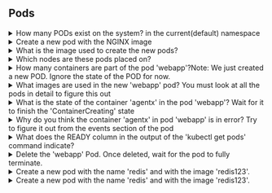 ## Pods

<details><summary>How many PODs exist on the system? in the current(default) namespace</summary>

```yaml
kubectl get pods
```

</details>

<details><summary>Create a new pod with the NGINX image</summary>

```yaml
kubectl run myapp-nginx --image=nginx
```
- Deploys docker container by creating a pod
</details>

<details><summary>What is the image used to create the new pods?</summary>

```yaml
kubectl describe pods | grep image
```

</details>

<details><summary>Which nodes are these pods placed on?</summary>

```yaml
kubectl describe pods | grep Node:
  or
kubectl describe pods -o wide
```

</details>

<details><summary>How many containers are part of the pod 'webapp'?Note: We just created a new POD. Ignore the state of the POD for now.</summary>

```yaml
kubectl describe pod webapp
```

</details>


<details><summary>What images are used in the new 'webapp' pod? You must look at all the pods in detail to figure this out</summary>

```yaml
kubectl describe pod webapp
```

</details>

<details><summary>What is the state of the container 'agentx' in the pod 'webapp'? Wait for it to finish the 'ContainerCreating' state</summary>

```yaml
kubectl describe pod webapp
```

</details>

<details><summary>Why do you think the container 'agentx' in pod 'webapp' is in error? Try to figure it out from the events section of the pod</summary>

```yaml
Image does not exist on docker
```

</details>

<details><summary>What does the READY column in the output of the 'kubectl get pods' command indicate?</summary>

```yaml
Running containers in a pod / Total containers in a pod
```

</details>

<details><summary>Delete the 'webapp' Pod. Once deleted, wait for the pod to fully terminate.</summary>

```yaml
kubectl delete pod webapp
```

</details>

<details><summary>Create a new pod with the name 'redis' and with the image 'redis123'.</summary>

```yaml
kubectl run redis --image=redis123 --dry-run=client -o yaml > pods.yaml # Does not create but creates defination file
kubectl apply -f pods.yaml
```

</details>

<details><summary>Create a new pod with the name 'redis' and with the image 'redis123'.</summary>

```yaml
kubectl edit pod redis
```

</details>
